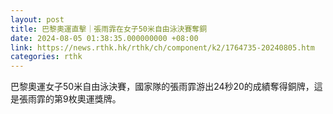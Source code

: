 ```yaml
---
layout: post
title: 巴黎奧運直擊｜張雨霏在女子50米自由泳決賽奪銅
date: 2024-08-05 01:38:35.000000000 +08:00
link: https://news.rthk.hk/rthk/ch/component/k2/1764735-20240805.htm
categories: rthk
---
```


巴黎奧運女子50米自由泳決賽，國家隊的張雨霏游出24秒20的成績奪得銅牌，這是張雨霏的第9枚奧運獎牌。
